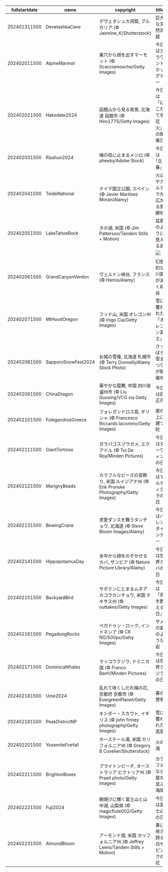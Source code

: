 |fullstartdate|name|copyright|title|image|
|--|--|--|--|--|
202401311500|DevetashkaCave|デヴェタシュカ洞窟, ブルガリア (© Jasmine_K/Shutterstock)|巨大な天然洞窟|![](/ja-JP/2024/02/202401311500DevetashkaCave.jpg)|
202402011500|AlpineMarmot|巣穴から顔を出すマーモット (© Scacciamosche/Getty Images)|今日はグラウンドホッグデー|![](/ja-JP/2024/02/202402011500AlpineMarmot.jpg)|
202402021500|Hakodate2024|函館山から見る夜景, 北海道 函館市 (© Hiro1775/Getty Images)|今日は「はこだて冬花火」の開催日|![](/ja-JP/2024/02/202402021500Hakodate2024.jpg)|
202402031500|Risshun2024|梅の枝に止まるメジロ  (© pheeby/Adobe Stock)|今日は｢立春｣|![](/ja-JP/2024/02/202402031500Risshun2024.jpg)|
202402041500|TeideNational|テイデ国立公園, スペイン (© Javier Martínez Morán/Alamy)|火山やカルデラが広がる景勝地|![](/ja-JP/2024/02/202402041500TeideNational.jpg)|
202402051500|LakeTahoeRock|タホ湖, 米国 (© Jim Patterson/Tandem Stills + Motion)|盆栽のように見える岩|![](/ja-JP/2024/02/202402051500LakeTahoeRock.jpg)|
||||![](/ja-JP/2024/02/.jpg)|
202402061500|GrandCanyonVerdon|ヴェルドン峡谷, フランス (© Hemis/Alamy)|幻想的な川霧が湧く峡谷|![](/ja-JP/2024/02/202402061500GrandCanyonVerdon.jpg)|
202402071500|MtHoodOregon|フッド山, 米国 オレゴン州 (© Inigo Cia/Getty Images)|雪に覆われた「オレゴン富士」|![](/ja-JP/2024/02/202402071500MtHoodOregon.jpg)|
202402081500|SapporoSnowFest2024|お城の雪像, 北海道 札幌市 (© Terry Donnelly/Alamy Stock Photo)|さっぽろ雪まつりが開催中|![](/ja-JP/2024/02/202402081500SapporoSnowFest2024.jpg)|
202402091500|ChinaDragon|華やかな龍舞, 中国 四川省 瀘州市 (© Liu Guoxing/VCG via Getty Images)|今日は旧正月|![](/ja-JP/2024/02/202402091500ChinaDragon.jpg)|
202402101500|FolegandrosGreece|フォレガンドロス島, ギリシャ (© Francesco Riccardo Iacomino/Getty Images)|崖の上に建つ町|![](/ja-JP/2024/02/202402101500FolegandrosGreece.jpg)|
202402111500|GiantTortoise|ガラパゴスゾウガメ, エクアドル (© Tui De Roy/Minden Pictures)|今日はダーウィンの日|![](/ja-JP/2024/02/202402111500GiantTortoise.jpg)|
202402121500|MarignyBeads|カラフルなビーズの首飾り, 米国 ルイジアナ州 (© Erik Pronske Photography/Getty Images)|今日はマルディグラの日|![](/ja-JP/2024/02/202402121500MarignyBeads.jpg)|
202402131500|BowingCrane|求愛ダンスを舞うタンチョウ, 北海道 (© Steve Bloom Images/Alamy)|今日はバレンタインデー|![](/ja-JP/2024/02/202402131500BowingCrane.jpg)|
202402141500|HippopotamusDay|水中から顔をのぞかせるカバ, ザンビア (© Nature Picture Library/Alamy)|今日は世界カバの日|![](/ja-JP/2024/02/202402141500HippopotamusDay.jpg)|
202402151500|BackyardBird|サボテンにとまるムネアカコウカンチョウ, 米国 テキサス州 (© outtakes/Getty Images)|今日は「鳥を数える日」|![](/ja-JP/2024/02/202402151500BackyardBird.jpg)|
202402161500|PegadungRocks|ペガドゥン・ロック, インドネシア (© CK NG/500px/Getty Images)|サメの歯のような岩|![](/ja-JP/2024/02/202402161500PegadungRocks.jpg)|
202402171500|DominicaWhales|マッコウクジラ, ドミニカ国 (© Franco Banfi/Minden Pictures)|今日は世界クジラの日|![](/ja-JP/2024/02/202402171500DominicaWhales.jpg)|
202402181500|Ume2024|乱れて咲くしだれ梅の花, 京都府 京都市 (© EvergreenPlanet/Getty Images)|春の使者|![](/ja-JP/2024/02/202402181500Ume2024.jpg)|
202402191500|PeakDistrictNP|キンダー・スカウト, イギリス (© john finney photography/Getty Images)|雪に覆われた高原|![](/ja-JP/2024/02/202402191500PeakDistrictNP.jpg)|
202402201500|YosemiteFirefall|ホーステール滝, 米国 カリフォルニア州 (© Gregory B Cuvelier/Shutterstock)|火の滝|![](/ja-JP/2024/02/202402201500YosemiteFirefall.jpg)|
202402211500|BrightonBoxes|ブライトンビーチ, オーストラリア ビクトリア州 (© Prasit photo/Getty Images)|カラフルな小屋が並ぶ海岸|![](/ja-JP/2024/02/202402211500BrightonBoxes.jpg)|
202402221500|Fuji2024|朝焼けに輝く富士山と山中湖, 山梨県 (© magicflute002/Getty Images)|今日は富士山の日|![](/ja-JP/2024/02/202402221500Fuji2024.jpg)|
202402231500|AlmondBloom|アーモンド畑, 米国 カリフォルニア州 (© Jeffrey Lewis/Tandem Stills + Motion)|春に咲き誇る白やピンクの花|![](/ja-JP/2024/02/202402231500AlmondBloom.jpg)|
